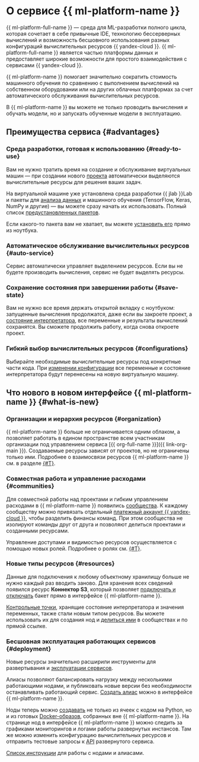 # О сервисе {{ ml-platform-name }}

{{ ml-platform-full-name }} — среда для ML-разработки полного цикла, которая сочетает в себе привычные IDE, технологию бессерверных вычислений и возможность бесшовного использования разных конфигураций вычислительных ресурсов {{ yandex-cloud }}. {{ ml-platform-full-name }} является частью платформы данных и предоставляет широкие возможности для простого взаимодействия с сервисами {{ yandex-cloud }}.

{{ ml-platform-name }} помогает значительно сократить стоимость машинного обучения по сравнению с выполнением вычислений на собственном оборудовании или на других облачных платформах за счет автоматического обслуживания вычислительных ресурсов.

В {{ ml-platform-name }} вы можете не только проводить вычисления и обучать модели, но и запускать обученные модели в эксплуатацию.

## Преимущества сервиса {#advantages}

### Среда разработки, готовая к использованию {#ready-to-use}

Вам не нужно тратить время на создание и обслуживание виртуальных машин — при создании нового [проекта](project.md) автоматически выделяются вычислительные ресурсы для решения ваших задач.

На виртуальной машине уже установлена среда разработки {{ jlab }}Lab и пакеты для [анализа данных](../../glossary/data-analytics.md) и машинного обучения (TensorFlow, Keras, NumPy и другие) — вы можете сразу начать их использовать. Полный список [предустановленных пакетов](preinstalled-packages.md).

Если какого-то пакета вам не хватает, вы можете [установить его](../operations/projects/install-dependencies.md) прямо из ноутбука.

### Автоматическое обслуживание вычислительных ресурсов {#auto-service}

Сервис автоматически управляет выделением ресурсов. Если вы не будете производить вычисления, сервис не будет выделять ресурсы. 

### Сохранение состояния при завершении работы {#save-state}

Вам не нужно все время держать открытой вкладку с ноутбуком: запущенные вычисления продолжатся, даже если вы закроете проект, а [состояние интерпретатора](save-state.md), все переменные и результаты вычислений сохранятся. Вы сможете продолжить работу, когда снова откроете проект.

### Гибкий выбор вычислительных ресурсов {#configurations}

Выбирайте необходимые вычислительные ресурсы под конкретные части кода. При [изменении конфигурации](configurations.md) все переменные и состояние интерпретатора будут перенесены на новую виртуальную машину.

## Что нового в новом интерфейсе {{ ml-platform-name }} {#what-is-new}

### Организации и иерархия ресурсов {#organization}

{{ ml-platform-name }} больше не ограничивается одним облаком, а позволяет работать в едином пространстве всем участникам организации под управлением сервиса [{{ org-full-name }}]({{ link-org-main }}). Создаваемые ресурсы зависят от проектов, но не ограничены только ими. Подробнее о взаимосвязи ресурсов {{ ml-platform-name }} см. в разделе [{#T}](resource-model.md).

### Совместная работа и управление расходами {#communities}

Для совместной работы над проектами и гибким управлением расходами в {{ ml-platform-name }} появились [сообщества](community.md). К каждому сообществу можно привязать отдельный [платежный аккаунт {{ yandex-cloud }}](../../billing/concepts/billing-account.md), чтобы разделить финансы команд. При этом сообщества не изолируют команды друг от друга и позволяют делиться проектами и созданными ресурсами. 

Управление доступами и видимостью ресурсов осуществляется с помощью новых ролей. Подробнее о ролях см. [{#T}](../security/index.md).

### Новые типы ресурсов {#resources}

Данные для подключения к любому объектному хранилищу больше не нужно каждый раз вводить заново. Для хранения всех сведений появился ресурс **Коннектор S3**, который позволяет [подключать и отключать](../operations/data/connect-to-s3.md) бакет прямо в интерфейсе {{ ml-platform-name }}.

[Контрольные точки](secrets.md), хранящие состояние интерпретатора и значения переменных, также стали новым типом ресурсов. Вы можете использовать их для создания нод и [делиться ими](../operations/projects/checkpoints.md#share) в сообществах и по прямой ссылке.

### Бесшовная эксплуатация работающих сервисов {#deployment}

Новые ресурсы значительно расширили инструменты для развертывания и [эксплуатации сервисов](deploy/index.md). 

Алиасы позволяют балансировать нагрузку между несколькими работающими нодами, и публиковать новые версии без необходимости останавливать работающий сервис. [Создать алиас](../operations/deploy/alias-create.md) можно в интерфейсе {{ ml-platform-name }}.

Ноды теперь можно [создавать](../operations/deploy/node-create.md) не только из ячеек с кодом на Python, но и из готовых [Docker-образов](https://cloud.yandex.ru/blog/posts/2022/03/docker-containers), собранных вне {{ ml-platform-name }}. На странице нод в интерфейсе {{ ml-platform-name }} можно следить за графиками мониторингов и логами работы развернутых инстансов. Там же можно изменить конфигурацию вычислительных ресурсов и отправить тестовые запросы к [API](../../glossary/rest-api.md) развернутого сервиса.

[Список инструкции](../operations/index.md#deploy) для работы с нодами и алиасами.